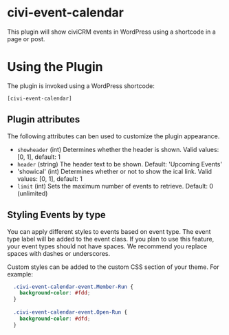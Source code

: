 # civi-event-calendar
This plugin will show civiCRM events in WordPress using a shortcode in a page or post.

# Using the Plugin
The plugin is invoked using a WordPress shortcode:

```
[civi-event-calendar]
```

## Plugin attributes

The following attributes can ben used to customize the plugin appearance.

- `showheader` (int) Determines whether the header is shown. Valid values: [0, 1], default: 1
- `header` (string) The header text to be shown. Default: 'Upcoming Events'
- 'showical' (int) Determines whether or not to show the ical link. Valid values: [0, 1], default: 1
- `limit` (int) Sets the maximum number of events to retrieve. Default: 0 (unlimited)

## Styling Events by type

You can apply different styles to events based on event type. The event type label will be added to the event class. If you plan to use this feature, your event types should not have spaces. We recommend you replace spaces with dashes or underscores.

Custom styles can be added to the custom CSS section of your theme. For example:

```css
  .civi-event-calendar-event.Member-Run {
    background-color: #fdd;
  }
  
  .civi-event-calendar-event.Open-Run {
    background-color: #dfd;
  }
  ```